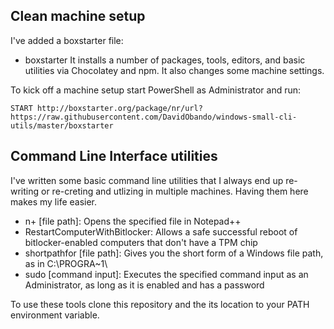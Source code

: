 ## Clean machine setup
I've added a boxstarter file:
  - boxstarter
It installs a number of packages, tools, editors, and basic utilities via Chocolatey and npm. It also changes some machine settings.

To kick off a machine setup start PowerShell as Administrator and run:
```
START http://boxstarter.org/package/nr/url?https://raw.githubusercontent.com/DavidObando/windows-small-cli-utils/master/boxstarter
```

## Command Line Interface utilities
I've written some basic command line utilities that I always end up re-writing or re-creting and utlizing in multiple machines. Having them here makes my life easier.
  - n+ [file path]: Opens the specified file in Notepad++
  - RestartComputerWithBitlocker: Allows a safe successful reboot of bitlocker-enabled computers that don't have a TPM chip
  - shortpathfor [file path]: Gives you the short form of a Windows file path, as in C:\PROGRA~1\
  - sudo [command input]: Executes the specified command input as an Administrator, as long as it is enabled and has a password

To use these tools clone this repository and the its location to your PATH environment variable.
